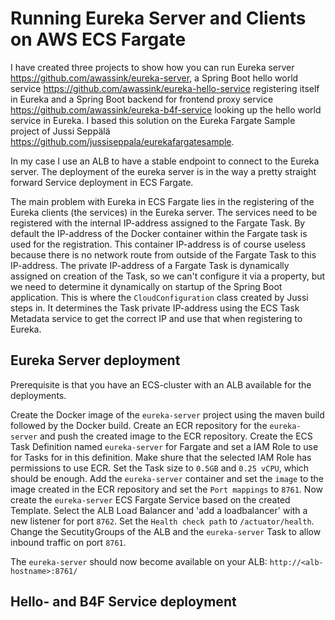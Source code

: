 # Running Eureka Server and Clients on AWS ECS Fargate

I have created three projects to show how you can run Eureka server <https://github.com/awassink/eureka-server>, a Spring Boot hello world service <https://github.com/awassink/eureka-hello-service> registering itself in Eureka and a Spring Boot backend for frontend proxy service <https://github.com/awassink/eureka-b4f-service> looking up the hello world service in Eureka.
I based this solution on the Eureka Fargate Sample project of Jussi Seppälä <https://github.com/jussiseppala/eurekafargatesample>.
 
In my case I use an ALB to have a stable endpoint to connect to the Eureka server.
The deployment of the eureka server is in the way a pretty straight forward Service deployment in ECS Fargate.

The main problem with Eureka in ECS Fargate lies in the registering of the Eureka clients (the services) in the Eureka server.
The services need to be registered with the internal IP-address assigned to the Fargate Task.
By default the IP-address of the Docker container within the Fargate task is used for the registration.
This container IP-address is of course useless because there is no network route from outside of the Fargate Task to this IP-address.
The private IP-address of a Fargate Task is dynamically assigned on creation of the Task, so we can't configure it via a property, but we need to determine it dynamically on startup of the Spring Boot application.
This is where the `CloudConfiguration` class created by Jussi steps in.
It determines the Task private IP-address using the ECS Task Metadata service to get the correct IP and use that when registering to Eureka.

## Eureka Server deployment

Prerequisite is that you have an ECS-cluster with an ALB available for the deployments. 

Create the Docker image of the `eureka-server` project using the maven build followed by the Docker build.
Create an ECR repository for the `eureka-server` and push the created image to the ECR repository.
Create the ECS Task Definition named `eureka-server` for Fargate and set a IAM Role to use for Tasks for in this definition.
Make shure that the selected IAM Role has permissions to use ECR.
Set the Task size to `0.5GB` and `0.25 vCPU`, which should be enough.
Add the `eureka-server` container and set the `image` to the image created in the ECR repository and set the `Port mappings` to `8761`.
Now create the `eureka-server` ECS Fargate Service based on the created Template.
Select the ALB Load Balancer and 'add a loadbalancer' with a new listener for port `8762`.
Set the `Health check path` to `/actuator/health`.
Change the SecutityGroups of the ALB and the `eureka-server` Task to allow inbound traffic on port `8761`.

The `eureka-server` should now become available on your ALB: `http://<alb-hostname>:8761/`

## Hello- and B4F Service deployment

